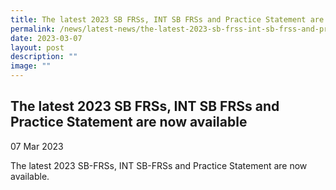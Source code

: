 ```yaml
---
title: The latest 2023 SB FRSs, INT SB FRSs and Practice Statement are now available
permalink: /news/latest-news/the-latest-2023-sb-frss-int-sb-frss-and-practice-statement-are-now-available/
date: 2023-03-07
layout: post
description: ""
image: ""
---
```

The latest 2023 SB FRSs, INT SB FRSs and Practice Statement are now available
--------------------------------------------------------------------------------------------------------------------

07 Mar 2023


The latest 2023 SB-FRSs, INT SB-FRSs and Practice Statement are now available.  
